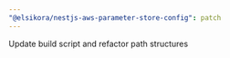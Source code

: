 ```yaml
---
"@elsikora/nestjs-aws-parameter-store-config": patch
---
```


Update build script and refactor path structures
